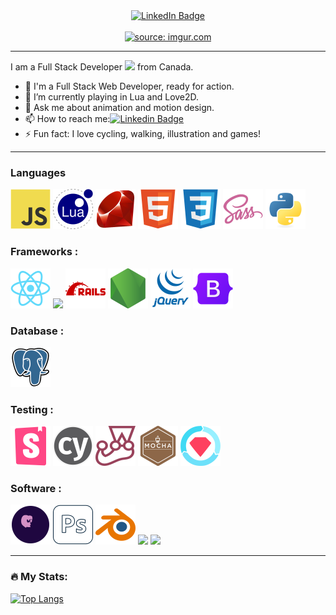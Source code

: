 <div id="badges" align="center">
  <a href="https://www.linkedin.com/in/wesley-matthee-3659b291/">
    <img src="https://img.shields.io/badge/LinkedIn-blue?style=for-the-badge&logo=linkedin&logoColor=white" alt="LinkedIn Badge"/>
  </a>
  <div>
   <img src="https://komarev.com/ghpvc/?username=WesleyMatthee&style=flat-square&color=blue" alt=""/>
  </div>
</div>
  <div align="center">
  <a href="https://imgur.com/ZAPTx3n"><img src="https://i.imgur.com/ZAPTx3n.png" title="source: imgur.com" width="600" /></a>
</div>
  

---

I am a Full Stack Developer <img src="https://media.giphy.com/media/WUlplcMpOCEmTGBtBW/giphy.gif" width="30"> from Canada.


- 🔭 I'm a Full Stack Web Developer, ready for action.
- 🌱 I’m currently playing in Lua and Love2D.
- 💬 Ask me about animation and motion design.
- 📫 How to reach me:[![Linkedin Badge](https://img.shields.io/badge/-Wesley-blue?style=flat&logo=Linkedin&logoColor=white)](https://www.linkedin.com/in/wesley-matthee-3659b291/) 
- ⚡ Fun fact: I love cycling, walking, illustration and games!

---

### Languages
<div>
  <img src="https://github.com/devicons/devicon/blob/master/icons/javascript/javascript-original.svg" width="64" />
  <img src="https://github.com/devicons/devicon/blob/master/icons/lua/lua-original.svg" width="64" />
  <img src="https://github.com/devicons/devicon/blob/master/icons/ruby/ruby-original.svg" width="64" />
  <img src="https://github.com/devicons/devicon/blob/master/icons/html5/html5-original.svg" width="64" />
  <img src="https://github.com/devicons/devicon/blob/master/icons/css3/css3-original.svg" width="64" />
  <img src="https://github.com/devicons/devicon/blob/master/icons/sass/sass-original.svg" width="64" />
  <img src="https://github.com/devicons/devicon/blob/master/icons/python/python-original.svg" width="64" />
</div>

### Frameworks : 
<div>
  <img src="https://github.com/devicons/devicon/blob/master/icons/react/react-original.svg" width="64" />
  <img src="https://github.com/love2d/love/blob/60278b0532036d404c0b7b011c7b63ab58a5ddaf/platform/unix/love.svg" width="64" />
  <img src="https://github.com/devicons/devicon/blob/master/icons/rails/rails-plain-wordmark.svg" width="64" />
  <img src="https://github.com/devicons/devicon/blob/master/icons/nodejs/nodejs-original.svg" width="64" />
  <img src="https://github.com/devicons/devicon/blob/master/icons/jquery/jquery-plain-wordmark.svg" width="64" />
  <img src="https://github.com/devicons/devicon/blob/master/icons/bootstrap/bootstrap-original.svg" width="64" />
</div>

### Database :
<div>
  <img src="https://github.com/devicons/devicon/blob/master/icons/postgresql/postgresql-original.svg" width="64" />
</div>

### Testing : 
<div>
  <img src="https://github.com/devicons/devicon/blob/master/icons/storybook/storybook-original.svg" width="64" />
  <img src="https://raw.githubusercontent.com/jakinyang/jakinyang/main/resources/cypress.svg" width="64" />
  <img src="https://github.com/devicons/devicon/blob/master/icons/jest/jest-plain.svg" width="64" />
  <img src="https://github.com/devicons/devicon/blob/master/icons/mocha/mocha-plain.svg" width="64" />
  <img src="https://github.com/devicons/devicon/blob/master/icons/rspec/rspec-original.svg" width="64" />
</div>

### Software : 
<div>
   <img src="https://github.com/devicons/devicon/blob/master/icons/aftereffects/aftereffects-original.svg" width="64" />
  <img src="https://github.com/devicons/devicon/blob/master/icons/photoshop/photoshop-line.svg" width="64" />
  <img src="https://github.com/devicons/devicon/blob/master/icons/blender/blender-original.svg" width="64" />
  <img src="https://upload.wikimedia.org/wikipedia/commons/thumb/5/59/Logo_AffinityPhoto.svg/2048px-Logo_AffinityPhoto.svg.png" width="64" />
  <img src="https://upload.wikimedia.org/wikipedia/commons/4/48/Logo_AffinityDesigner.svg" width="64" />
</div>

---

### :fire: My Stats:

<div>
  
  [![Top Langs](https://github-readme-stats.vercel.app/api/top-langs/?username=WesleyMatthee&layout=compact&bg_color=030303&text_color=FFFFFF&title_color=FFFFFF)](https://github.com/anuraghazra/github-readme-stats)
  
</div>
